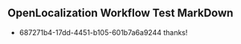 ## OpenLocalization Workflow Test MarkDown
* 687271b4-17dd-4451-b105-601b7a6a9244 thanks!

<!--HONumber=Aug16_HO4-->



